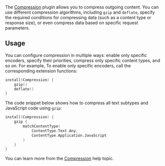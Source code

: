 
The [Compression](https://ktor.io/docs/compression.html) plugin allows you to compress outgoing content. You can use different compression algorithms, including `gzip` and `deflate`, specify the required conditions for compressing data (such as a content type or response size), or even compress data based on specific request parameters.

## Usage

You can configure compression in multiple ways: enable only specific encoders, specify their priorities, compress only specific content types, and so on. For example, To enable only specific encoders, call the corresponding extension functions:
```kotlin
install(Compression) {
    gzip()
    deflate()
}
```
The code snippet below shows how to compress all text subtypes and JavaScript code using `gzip`:
```kotlin
install(Compression) {
    gzip {
        matchContentType(
            ContentType.Text.Any,
            ContentType.Application.JavaScript
        )
    }
}
```
You can learn more from the [Compression](https://ktor.io/docs/compression.html) help topic.
